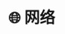 # 🌐 网络

<script setup>
import { useData } from 'vitepress'
import { computed, h } from 'vue'


const { theme, page } = useData()


const sidebar = computed(() => theme.value.sidebar.find(item=>item.link.includes('src/network'))['items'])

</script>

<div>
  <template v-for="(item, index) in sidebar">
    <p>
      <a :href="'.' + item.link.match(/[^\/src\/network]*\/([^\/]+\/[^\/]+)(?=\.[^\/]+$)/)[0]">{{  item.text }}</a>
    </p>
  </template>
</div>

